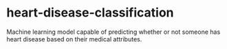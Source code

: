# heart-disease-classification
Machine learning model capable of predicting whether or not someone has heart disease based on their medical attributes.
